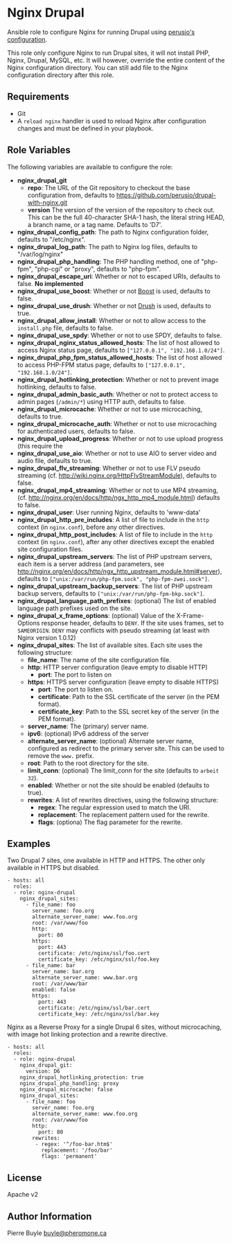 Nginx Drupal
============

Ansible role to configure Nginx for running Drupal using [perusio's configuration](https://github.com/perusio/drupal-with-nginx).

This role only configure Nginx to run Drupal sites, it will not install PHP,
Nginx, Drupal, MySQL, etc. It will however, override the entire content of the
Nginx configuration directory. You can still add file to the Nginx configuration
directory after this role.

Requirements
------------

- Git
- A `reload nginx` handler is used to reload Nginx after configuration changes
  and must be defined in your playbook.

Role Variables
--------------

The following variables are available to configure the role:

- **nginx_drupal_git**
    - **repo**: The URL of the Git repository to checkout the base
    configuration from, defaults to https://github.com/perusio/drupal-with-nginx.git
    - **version** The version of the version of the repository to
    check out. This can be the full 40-character SHA-1 hash, the literal string
    HEAD, a branch name, or a tag name. Defaults to 'D7'.
- **nginx_drupal_config_path**: The path to Nginx configuration folder,
  defaults to "/etc/nginx".
- **nginx_drupal_log_path**: The path to Nginx log files, defaults to
  "/var/log/nginx"
- **nginx_drupal_php_handling**: The PHP handling method, one of "php-fpm",
  "php-cgi" or "proxy", defaults to "php-fpm".
- **nginx_drupal_escape_uri**: Whether or not to escaped URIs, defaults to
  false. **No implemented**
- **nginx_drupal_use_boost**: Whether or not [Boost](http://drupal.org/project/boost)
  is used, defaults to false. 
- **nginx_drupal_use_drush**: Whether or not [Drush](https://github.com/drush-ops/drush)
  is used, defaults to true.
- **nginx_drupal_allow_install**: Whether or not to allow access to the
  ```install.php``` file, defaults to false.
- **nginx_drupal_use_spdy**: Whether or not to use SPDY, defaults to false.
- **nginx_drupal_nginx_status_allowed_hosts**: The list of host allowed to
  access Nginx status page, defaults to ```["127.0.0.1", "192.168.1.0/24"]```.
- **nginx_drupal_php_fpm_status_allowed_hosts**: The list of host allowed to
  access PHP-FPM status page, defaults to ```["127.0.0.1", "192.168.1.0/24"]```.
- **nginx_drupal_hotlinking_protection**: Whether or not to prevent image
  hotlinking, defaults to false.
- **nginx_drupal_admin_basic_auth**: Whether or not to protect access to admin
  pages (```/admin/*```) using HTTP auth, defaults to false.
- **nginx_drupal_microcache**: Whether or not to use microcaching, defaults to
  true.
- **nginx_drupal_microcache_auth**: Whether or not to use microcaching for
  authenticated users, defaults to false.
- **nginx_drupal_upload_progress**: Whether or not to use upload progress (this
  require the
- **nginx_drupal_use_aio**: Whether or not to use AIO to server video and audio
   file, defaults to true.
- **nginx_drupal_flv_streaming**: Whether or not to use FLV pseudo streaming
  (cf. http://wiki.nginx.org/HttpFlvStreamModule), defaults to false.
- **nginx_drupal_mp4_streaming**: Whether or not to use MP4 streaming, (cf.
  http://nginx.org/en/docs/http/ngx_http_mp4_module.html) defaults to false.
- **nginx_drupal_user**: User running Nginx, defaults to 'www-data' 
- **nginx_drupal_http_pre_includes**: A list of file to include in the ```http```
  context (in ```nginx.conf```), before any other directives.
- **nginx_drupal_http_post_includes**: A list of file to include in the ```http```
  context (in ```nginx.conf```), after any other directives except the enabled
  site configuration files.
- **nginx_drupal_upstream_servers**: The list of PHP upstream servers, each item
  is a server address (and parameters, see
  http://nginx.org/en/docs/http/ngx_http_upstream_module.html#server), defaults
  to ```["unix:/var/run/php-fpm.sock", "php-fpm-zwei.sock"]```.
- **nginx_drupal_upstream_backup_servers**: The list of PHP upstream backup
  servers, defaults to ```["unix:/var/run/php-fpm-bkp.sock"]```.
- **nginx_drupal_language_path_prefixes**: (optional) The list of enabled
  language path prefixes used on the site.
- **nginx_drupal_x_frame_options**: (optional) Value of the X-Frame-Options
  response header, defaults to `DENY`. If the site uses frames, set to
  `SAMEORIGIN`. `DENY` may conflicts with pseudo streaming (at least with Nginx
  version 1.0.12)
- **nginx_drupal_sites**: The list of available sites.
    Each site uses the following structure:
    - **file_name**: The name of the site configuration file.
    - **http**: HTTP server configuration (leave empty to disable HTTP)
        - **port**: The port to listen on
    - **https**: HTTPS server configuration  (leave empty to disable HTTPS)
        - **port**: The port to listen on.
        - **certificate**: Path to the SSL certificate of the server (in the PEM
          format).
        - **certificate_key**: Path to the SSL secret key of the server (in the
          PEM format).
    - **server_name**: The (primary) server name.
    - **ipv6**: (optional) IPv6 address of the server
    - **alternate_server_name**: (optional) Alternate server name, configured as
      redirect to the primary server site. This can be used to remove the
      ```www.``` prefix.
    - **root**: Path to the root directory for the site.
    - **limit_conn**: (optional) The limit_conn for the site (defaults to
      ```arbeit 32```).
    - **enabled**: Whether or not the site should be enabled (defaults to true).
    * **rewrites**: A list of rewrites directives, using the following structure:
        - **regex**: The regular expression used to match the URI.
        - **replacement**: The replacement pattern used for the rewrite.
        - **flags**: (optiona) The flag parameter for the rewrite.


Examples
--------

Two Drupal 7 sites, one available in HTTP and HTTPS. The other only available in
HTTPS but disabled.


    - hosts: all
      roles:
      - role: nginx-drupal
        nginx_drupal_sites:
          - file_name: foo
            server_name: foo.org
            alternate_server_name: www.foo.org
            root: /var/www/foo
            http:
              port: 80
            https:
              port: 443
              certificate: /etc/nginx/ssl/foo.cert
              certificate_key: /etc/nginx/ssl/foo.key
          - file_name: bar
            server_name: bar.org
            alternate_server_name: www.bar.org
            root: /var/www/bar
            enabled: false
            https:
              port: 443
              certificate: /etc/nginx/ssl/bar.cert
              certificate_key: /etc/nginx/ssl/bar.key

Nginx as a Reverse Proxy for a single Drupal 6 sites, without microcaching,
with image hot linking protection and a rewrite directive.


    - hosts: all
      roles:
      - role: nginx-drupal
        nginx_drupal_git:
          version: D6
        nginx_drupal_hotlinking_protection: true
        nginx_drupal_php_handling: proxy
        nginx_drupal_microcache: false
        nginx_drupal_sites:
          - file_name: foo
            server_name: foo.org
            alternate_server_name: www.foo.org
            root: /var/www/foo
            http:
              port: 80
            rewrites:
             - regex: '^/foo-bar.htm$'
               replacement: '/foo/bar'
               flags: 'permanent'

License
-------

Apache v2

Author Information
------------------

Pierre Buyle <buyle@pheromone.ca>
